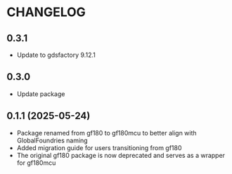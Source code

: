 # CHANGELOG

## 0.3.1

- Update to gdsfactory 9.12.1

## 0.3.0

- Update package

## 0.1.1 (2025-05-24)

- Package renamed from gf180 to gf180mcu to better align with GlobalFoundries naming
- Added migration guide for users transitioning from gf180
- The original gf180 package is now deprecated and serves as a wrapper for gf180mcu
